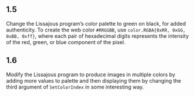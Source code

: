 ## 1.5

Change the Lissajous program’s color palette to green on black, for added authenticity. To create the web color `#RRGGBB`, use `color.RGBA{0xRR, 0xGG, 0xBB, 0xff}`, where each pair of hexadecimal digits represents the intensity of the red, green, or blue component of the pixel.


## 1.6

Modify the Lissajous program to produce images in multiple colors by adding more values to palette and then displaying them by changing the third argument of `SetColorIndex` in some interesting way.
